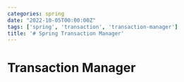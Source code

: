 ```yaml
---
categories: spring
date: "2022-10-05T00:00:00Z"
tags: ['spring', 'transaction', 'transaction-manager']
title: '# Spring Transaction Manager'
---
```


# Transaction Manager

